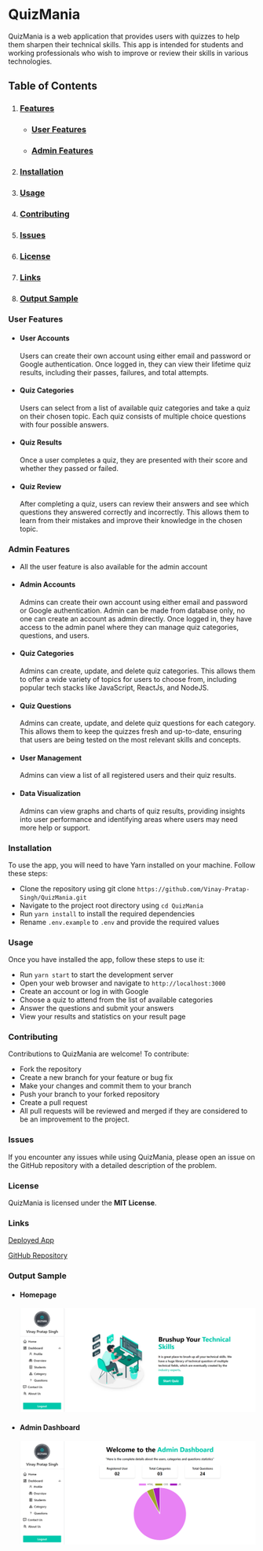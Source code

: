 # **QuizMania**

QuizMania is a web application that provides users with quizzes to help them sharpen their technical skills. This app is intended for students and working professionals who wish to improve or review their skills in various technologies.

## **Table of Contents**

1. ### **[Features](#features)**
   - ### **[User Features](#features)**
   - ### **[Admin Features](#adminfeatures)**
2. ### **[Installation](#installation)**
3. ### **[Usage](#usage)**
4. ### **[Contributing](#contributing)**
5. ### **[Issues](#issues)**
6. ### **[License](#license)**
7. ### **[Links](#links)**
8. ### **[Output Sample](#sample)**

### **User Features <a id="features"></a>**

- #### **User Accounts**

  Users can create their own account using either email and password or Google authentication. Once logged in, they can view their lifetime quiz results, including their passes, failures, and total attempts.

- #### **Quiz Categories**

  Users can select from a list of available quiz categories and take a quiz on their chosen topic. Each quiz consists of multiple choice questions with four possible answers.

- #### **Quiz Results**

  Once a user completes a quiz, they are presented with their score and whether they passed or failed.

- #### **Quiz Review**
  After completing a quiz, users can review their answers and see which questions they answered correctly and incorrectly. This allows them to learn from their mistakes and improve their knowledge in the chosen topic.

### **Admin Features <a id="adminfeatures"></a>**

- All the user feature is also available for the admin account

- #### **Admin Accounts**

  Admins can create their own account using either email and password or Google authentication. Admin can be made from database only, no one can create an account as admin directly. Once logged in, they have access to the admin panel where they can manage quiz categories, questions, and users.

- #### **Quiz Categories**

  Admins can create, update, and delete quiz categories. This allows them to offer a wide variety of topics for users to choose from, including popular tech stacks like JavaScript, ReactJs, and NodeJS.

- #### **Quiz Questions**

  Admins can create, update, and delete quiz questions for each category. This allows them to keep the quizzes fresh and up-to-date, ensuring that users are being tested on the most relevant skills and concepts.

- #### **User Management**

  Admins can view a list of all registered users and their quiz results.

- #### **Data Visualization**
  Admins can view graphs and charts of quiz results, providing insights into user performance and identifying areas where users may need more help or support.

### **Installation <a id="installation"></a>**

To use the app, you will need to have Yarn installed on your machine. Follow these steps:

- Clone the repository using git clone `https://github.com/Vinay-Pratap-Singh/QuizMania.git`
- Navigate to the project root directory using `cd QuizMania`
- Run `yarn install` to install the required dependencies
- Rename `.env.example` to `.env` and provide the required values

### **Usage <a id="usage"></a>**

Once you have installed the app, follow these steps to use it:

- Run `yarn start` to start the development server
- Open your web browser and navigate to `http://localhost:3000`
- Create an account or log in with Google
- Choose a quiz to attend from the list of available categories
- Answer the questions and submit your answers
- View your results and statistics on your result page

### **Contributing <a id="contributing"></a>**

Contributions to QuizMania are welcome! To contribute:

- Fork the repository
- Create a new branch for your feature or bug fix
- Make your changes and commit them to your branch
- Push your branch to your forked repository
- Create a pull request
- All pull requests will be reviewed and merged if they are considered to be an improvement to the project.

### **Issues <a id="issues"></a>**

If you encounter any issues while using QuizMania, please open an issue on the GitHub repository with a detailed description of the problem.

### **License <a id="license"></a>**

QuizMania is licensed under the **MIT License**.

### **Links <a id="links"></a>**

[Deployed App](https://quizmania-harvi.netlify.app/)

[GitHub Repository](https://github.com/Vinay-Pratap-Singh/QuizMania)

### **Output Sample <a id="sample"></a>**

- #### **Homepage**

  ![output1](./sample/ouptut1.png)

- #### **Admin Dashboard**
  ![output2](./sample/output2.png)

